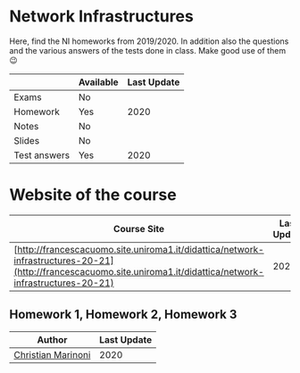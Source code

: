 # Network Infrastructures

Here, find the NI homeworks from 2019/2020. In addition also the questions and the various answers of the tests done in class. Make good use of them :wink:


|   | Available | Last Update |
| ------------- | ------------- | ------------ |
| Exams | No | |
| Homework  | Yes | 2020 |
| Notes  | No |  |
| Slides | No |  |
| Test answers | Yes| 2020|

# Website of the course

| Course Site | Last Update |
| ----------- | ----------- |
| [http://francescacuomo.site.uniroma1.it/didattica/network-infrastructures-20-21](http://francescacuomo.site.uniroma1.it/didattica/network-infrastructures-20-21) | 2020|



## Homework 1, Homework 2, Homework 3

| Author |  Last Update | 
|--------| ------------ | 
| [Christian Marinoni](https://github.com/chrismarinoni) | 2020 | 

